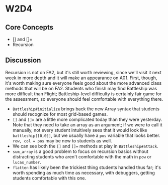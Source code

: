 # W2D4

## Core Concepts

- [] and []=
- Recursion

## Discussion

Recursion is not on FA2, but it's still worth reviewing, since we'll visit it next week in more depth and it will make an appearance on A01. First, though, it's worth making sure everyone feels good about the more advanced class methods that will be on FA2. Students who finish may find Battleship was more difficult than Flight; Battleship-level difficulty is certainly fair game for the assessment, so everyone should feel comfortable with everything there.

- `Battleship#initialize` brings back the new Array syntax that students should recognize for most grid-based games.
- `[]` and `[]=` are a little more complicated today than they were yesterday. Note that they need to take an array as an argument; if we were to call it manually, not every student intuitively sees that it would look like `battleship[[0,0]]`, but we usually have a `pos` variable that looks better. `row, col = pos` may be new to students as well.
- We can see both the `[]` and `[]=` methods at play in `Battleship#attack`.
- `sum_array` is a good problem to focus on recursion basics without distracting students who aren't comfortable with the math in `pow` or `lucas_number`.
- `flatten` has likely been the trickiest thing students handled thus far; it's worth spending as much time as necessary, with debuggers, getting students comfortable with this one.